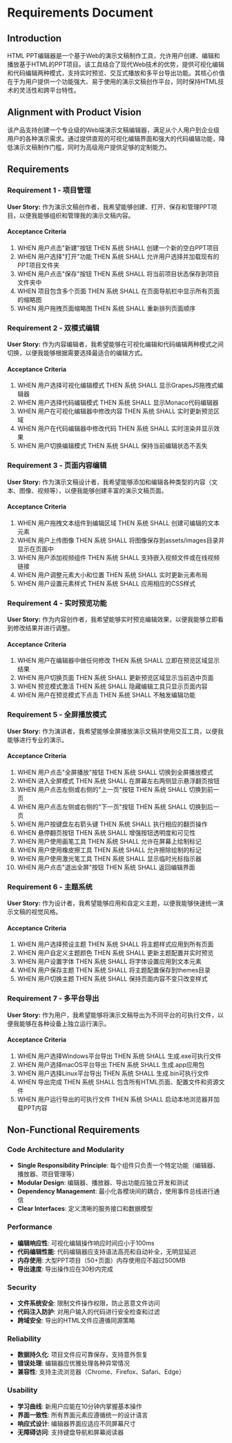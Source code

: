 # Requirements Document

## Introduction

HTML PPT编辑器是一个基于Web的演示文稿制作工具，允许用户创建、编辑和播放基于HTML的PPT项目。该工具结合了现代Web技术的优势，提供可视化编辑和代码编辑两种模式，支持实时预览、交互式播放和多平台导出功能。其核心价值在于为用户提供一个功能强大、易于使用的演示文稿创作平台，同时保持HTML技术的灵活性和跨平台特性。

## Alignment with Product Vision

该产品支持创建一个专业级的Web端演示文稿编辑器，满足从个人用户到企业级用户的各种演示需求。通过提供直观的可视化编辑界面和强大的代码编辑功能，降低演示文稿制作门槛，同时为高级用户提供足够的定制能力。

## Requirements

### Requirement 1 - 项目管理

**User Story:** 作为演示文稿创作者，我希望能够创建、打开、保存和管理PPT项目，以便我能够组织和管理我的演示文稿内容。

#### Acceptance Criteria

1. WHEN 用户点击"新建"按钮 THEN 系统 SHALL 创建一个新的空白PPT项目
2. WHEN 用户选择"打开"功能 THEN 系统 SHALL 允许用户选择并加载现有的PPT项目文件夹
3. WHEN 用户点击"保存"按钮 THEN 系统 SHALL 将当前项目状态保存到项目文件夹中
4. WHEN 项目包含多个页面 THEN 系统 SHALL 在页面导航栏中显示所有页面的缩略图
5. WHEN 用户拖拽页面缩略图 THEN 系统 SHALL 重新排列页面顺序

### Requirement 2 - 双模式编辑

**User Story:** 作为内容编辑者，我希望能够在可视化编辑和代码编辑两种模式之间切换，以便我能够根据需要选择最适合的编辑方式。

#### Acceptance Criteria

1. WHEN 用户选择可视化编辑模式 THEN 系统 SHALL 显示GrapesJS拖拽式编辑器
2. WHEN 用户选择代码编辑模式 THEN 系统 SHALL 显示Monaco代码编辑器
3. WHEN 用户在可视化编辑器中修改内容 THEN 系统 SHALL 实时更新预览区域
4. WHEN 用户在代码编辑器中修改代码 THEN 系统 SHALL 实时渲染并显示效果
5. WHEN 用户切换编辑模式 THEN 系统 SHALL 保持当前编辑状态不丢失

### Requirement 3 - 页面内容编辑

**User Story:** 作为演示文稿设计者，我希望能够添加和编辑各种类型的内容（文本、图像、视频等），以便我能够创建丰富的演示文稿页面。

#### Acceptance Criteria

1. WHEN 用户拖拽文本组件到编辑区域 THEN 系统 SHALL 创建可编辑的文本元素
2. WHEN 用户上传图像 THEN 系统 SHALL 将图像保存到assets/images目录并显示在页面中
3. WHEN 用户添加视频组件 THEN 系统 SHALL 支持嵌入视频文件或在线视频链接
4. WHEN 用户调整元素大小和位置 THEN 系统 SHALL 实时更新元素布局
5. WHEN 用户设置元素样式 THEN 系统 SHALL 应用相应的CSS样式

### Requirement 4 - 实时预览功能

**User Story:** 作为内容创作者，我希望能够实时预览编辑效果，以便我能够立即看到修改结果并进行调整。

#### Acceptance Criteria

1. WHEN 用户在编辑器中做任何修改 THEN 系统 SHALL 立即在预览区域显示结果
2. WHEN 用户切换页面 THEN 系统 SHALL 更新预览区域显示当前选中页面
3. WHEN 预览模式激活 THEN 系统 SHALL 隐藏编辑工具只显示页面内容
4. WHEN 用户在预览模式下点击 THEN 系统 SHALL 不触发编辑功能

### Requirement 5 - 全屏播放模式

**User Story:** 作为演讲者，我希望能够全屏播放演示文稿并使用交互工具，以便我能够进行专业的演示。

#### Acceptance Criteria

1. WHEN 用户点击"全屏播放"按钮 THEN 系统 SHALL 切换到全屏播放模式
2. WHEN 进入全屏模式 THEN 系统 SHALL 在屏幕左右两侧显示悬浮翻页按钮
3. WHEN 用户点击左侧或右侧的"上一页"按钮 THEN 系统 SHALL 切换到前一页
4. WHEN 用户点击左侧或右侧的"下一页"按钮 THEN 系统 SHALL 切换到后一页
5. WHEN 用户按键盘左右箭头键 THEN 系统 SHALL 执行相应的翻页操作
6. WHEN 悬停翻页按钮 THEN 系统 SHALL 增强按钮透明度和可见性
7. WHEN 用户使用画笔工具 THEN 系统 SHALL 允许在屏幕上绘制标记
8. WHEN 用户使用橡皮擦工具 THEN 系统 SHALL 允许擦除绘制的标记
9. WHEN 用户使用激光笔工具 THEN 系统 SHALL 显示临时光标指示器
10. WHEN 用户点击"退出全屏"按钮 THEN 系统 SHALL 返回编辑界面

### Requirement 6 - 主题系统

**User Story:** 作为设计者，我希望能够应用和自定义主题，以便我能够快速统一演示文稿的视觉风格。

#### Acceptance Criteria

1. WHEN 用户选择预设主题 THEN 系统 SHALL 将主题样式应用到所有页面
2. WHEN 用户自定义主题颜色 THEN 系统 SHALL 更新主题配置并实时预览
3. WHEN 用户设置字体 THEN 系统 SHALL 将字体设置应用到文本元素
4. WHEN 用户保存主题 THEN 系统 SHALL 将主题配置保存到themes目录
5. WHEN 用户切换主题 THEN 系统 SHALL 保持页面内容不变只改变样式

### Requirement 7 - 多平台导出

**User Story:** 作为用户，我希望能够将演示文稿导出为不同平台的可执行文件，以便我能够在各种设备上独立运行演示。

#### Acceptance Criteria

1. WHEN 用户选择Windows平台导出 THEN 系统 SHALL 生成.exe可执行文件
2. WHEN 用户选择macOS平台导出 THEN 系统 SHALL 生成.app应用包
3. WHEN 用户选择Linux平台导出 THEN 系统 SHALL 生成.bin可执行文件
4. WHEN 导出完成 THEN 系统 SHALL 包含所有HTML页面、配置文件和资源文件
5. WHEN 用户运行导出的可执行文件 THEN 系统 SHALL 启动本地浏览器并加载PPT内容

## Non-Functional Requirements

### Code Architecture and Modularity
- **Single Responsibility Principle**: 每个组件只负责一个特定功能（编辑器、播放器、项目管理等）
- **Modular Design**: 编辑器、播放器、导出功能应独立开发和测试
- **Dependency Management**: 最小化各模块间的耦合，使用事件总线进行通信
- **Clear Interfaces**: 定义清晰的服务接口和数据模型

### Performance
- **编辑响应性**: 可视化编辑操作响应时间应小于100ms
- **代码编辑性能**: 代码编辑器应支持语法高亮和自动补全，无明显延迟
- **内存使用**: 大型PPT项目（50+页面）内存使用应不超过500MB
- **导出速度**: 导出操作应在30秒内完成

### Security
- **文件系统安全**: 限制文件操作权限，防止恶意文件访问
- **代码注入防护**: 对用户输入的代码进行安全检查和过滤
- **跨域安全**: 导出的HTML文件应遵循同源策略

### Reliability
- **数据持久化**: 项目文件应可靠保存，支持意外恢复
- **错误处理**: 编辑器应优雅处理各种异常情况
- **兼容性**: 支持主流浏览器（Chrome、Firefox、Safari、Edge）

### Usability
- **学习曲线**: 新用户应能在10分钟内掌握基本操作
- **界面一致性**: 所有界面元素应遵循统一的设计语言
- **响应式设计**: 编辑器界面应适应不同屏幕尺寸
- **无障碍访问**: 支持键盘导航和屏幕阅读器